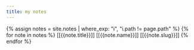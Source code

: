 ```yaml
---
title: my notes
---
```

{% assign notes = site.notes | where_exp: "i", "i.path != page.path" %}
{% for note in notes %}
  [[{{note.title}}]]
  [[{{note.name}}]]
  [[{{note.slug}}]]
{% endfor %}